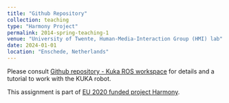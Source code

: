 ```yaml
---
title: "Github Repository"
collection: teaching
type: "Harmony Project"
permalink: 2014-spring-teaching-1
venue: "University of Twente, Human-Media-Interaction Group (HMI) lab"
date: 2024-01-01
location: "Enschede, Netherlands"
---
```

Please consult [Github repository - Kuka ROS workspace](https://github.com/hmi-utwente/hmi_harmony_kuka_ido_ws) for details and a tutorial to work with the KUKA robot. 

This assignment is part of [EU 2020 funded project Harmony](https://harmony-eu.org).

